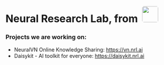 <h1>Neural Research Lab, from <img height="44px" style="border-radius: 5px; margin-bottom: -10px; margin-left: 5px" src="https://user-images.githubusercontent.com/18329471/222510618-3e107f47-cf96-4ac2-9134-a8f602a5ac57.svg"/></h1>

### Projects we are working on:

- NeuralVN Online Knowledge Sharing: <https://vn.nrl.ai>
- Daisykit - AI toolkit for everyone: <https://daisykit.nrl.ai>
